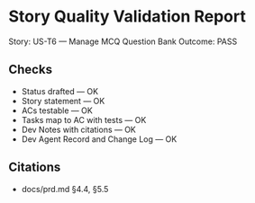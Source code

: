 # Story Quality Validation Report

Story: US-T6 — Manage MCQ Question Bank
Outcome: PASS

## Checks
- Status drafted — OK
- Story statement — OK
- ACs testable — OK
- Tasks map to AC with tests — OK
- Dev Notes with citations — OK
- Dev Agent Record and Change Log — OK

## Citations
- docs/prd.md §4.4, §5.5
